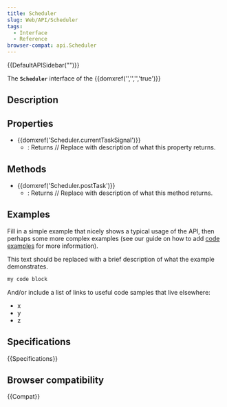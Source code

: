 ```yaml
---
title: Scheduler
slug: Web/API/Scheduler
tags:
  - Interface
  - Reference
browser-compat: api.Scheduler
---
```

{{DefaultAPISidebar("")}}

The **`Scheduler`** interface of the {{domxref('','','','true')}} 

## Description

 

## Properties

- {{domxref('Scheduler.currentTaskSignal')}}
  - : Returns // Replace with description of what this property returns.



## Methods

- {{domxref('Scheduler.postTask')}}
  - : Returns // Replace with description of what this method returns.

## Examples

Fill in a simple example that nicely shows a typical usage of the API, then perhaps some more complex examples (see our guide on how to add [code examples](/en-US/docs/MDN/Contribute/Structures/Code_examples) for more information).

This text should be replaced with a brief description of what the example demonstrates.

```js
my code block
```

And/or include a list of links to useful code samples that live elsewhere:

*   x
*   y
*   z

## Specifications

{{Specifications}}

## Browser compatibility

{{Compat}}

